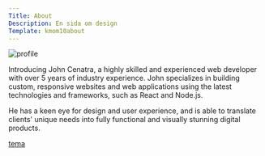 ```yaml
---
Title: About
Description: En sida om design
Template: kmom10about
---
```






<img class="profilepic" src="%base_url%/image/Ivpo.jpg?w=250&h=250&crop-to-fit&area=0,0,5,0" alt="profile">


<p>
Introducing John Cenatra, a highly skilled and experienced web developer with over 5 years of industry experience. John specializes in building custom, responsive websites and web applications using the latest technologies and frameworks, such as React and Node.js.</p>
<p>
 He has a keen eye for design and user experience, and is able to translate clients' unique needs into fully functional and visually stunning digital products.</p>

<p><a href="hiddenpage">tema</a></p>
